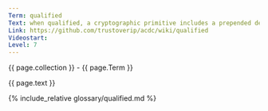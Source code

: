 ```yaml
---
Term: qualified
Text: when qualified, a cryptographic primitive includes a prepended derivation code
Link: https://github.com/trustoverip/acdc/wiki/qualified
Videostart: 
Level: 7
---
```


{{ page.collection }} - {{ page.Term }}

   {{ page.text }}

{% include_relative glossary/qualified.md %}
